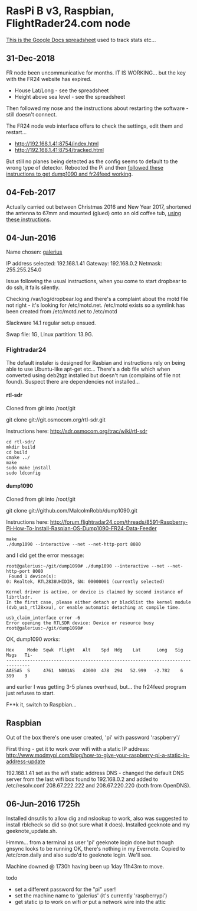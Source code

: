 # RasPi B v3, Raspbian, FlightRader24.com node

[This is the Google Docs spreadsheet](https://docs.google.com/spreadsheets/d/13g7ZNwzXMAQLAqDtCsuYq0GRw1QThN0PuuL1DDB-NSY/edit#gid=512237026) used to track stats etc...

## 31-Dec-2018
FR node been uncommunicative for months. IT IS WORKING... but the key with the FR24 website has expired.
- House Lat/Long - see the spreadsheet
- Height above sea level - see the spreadsheet

Then followed my nose and the instructions about restarting the software - still doesn't connect.

The FR24 node web interface offers to check the settings, edit them and restart...
- http://192.168.1.41:8754/index.html
- http://192.168.1.41:8754/tracked.html

But still no planes being detected as the config seems to default to the wrong type of detector.  Rebooted the Pi and then [followed these instructions to get dump1090 and fr24feed working](https://forum.flightradar24.com/threads/11589-Feed-issues-Dump1090-problem-with-latest-package/page3).

## 04-Feb-2017
Actually carried out between Christmas 2016 and New Year 2017, shortened the antenna to 67mm and mounted (glued) onto an old coffee tub, [using these instructions](http://forum.flightradar24.com/threads/9711-Optimize-the-Whip-Antenna-Which-Is-Supplied-With-DVB-T-Dongle).



## 04-Jun-2016

Name chosen: [galerius](http://www.roman-emperors.org/galerius.htm)

IP address selected: 192.168.1.41
Gateway: 192.168.0.2
Netmask: 255.255.254.0

Issue following the usual instructions, when you come to start dropbear to do ssh, it fails silently.

Checking /var/log/dropbear.log and there's a complaint about the motd file not right - it's looking for /etc/motd.net.  /etc/motd exists so a symlink has been created from /etc/motd.net to /etc/motd

Slackware 14.1 regular setup ensued.

Swap file: 1G, Linux partition: 13.9G.

### Flightradar24
The default instaler is designed for Rasbian and instructions rely on being able to use Ubuntu-like apt-get etc...  There's a deb file which when converted using deb2tgz installed but doesn't run (complains of file not found).  Suspect there are dependencies not installed...

#### rtl-sdr
Cloned from git into /root/git

git clone git://git.osmocom.org/rtl-sdr.git

Instructions here: http://sdr.osmocom.org/trac/wiki/rtl-sdr

    cd rtl-sdr/
    mkdir build
    cd build
    cmake ../
    make
    sudo make install
    sudo ldconfig

#### dump1090
Cloned from git into /root/git

git  clone  git://github.com/MalcolmRobb/dump1090.git

Instructions here: http://forum.flightradar24.com/threads/8591-Raspberry-Pi-How-To-Install-Raspian-OS-Dump1090-FR24-Data-Feeder

    make
    ./dump1090 --interactive --net --net-http-port 8080
 
 and I did get the error message:
 
    root@galerius:~/git/dump1090# ./dump1090 --interactive --net --net-http-port 8080
     Found 1 device(s):
    0: Realtek, RTL2838UHIDIR, SN: 00000001 (currently selected)
    
    Kernel driver is active, or device is claimed by second instance of librtlsdr.
    In the first case, please either detach or blacklist the kernel module
    (dvb_usb_rtl28xxu), or enable automatic detaching at compile time.
    
    usb_claim_interface error -6
    Error opening the RTLSDR device: Device or resource busy
    root@galerius:~/git/dump1090# 

OK, dump1090 *works*:

    Hex     Mode  Sqwk  Flight   Alt    Spd  Hdg    Lat      Long   Sig  Msgs   Ti-
    -------------------------------------------------------------------------------
    AAE5A5  S     4761  N801AS   43000  478  294   52.999   -2.782    6   399    3

and earlier I was getting 3-5 planes overhead, but... the fr24feed program just refuses to start.

F**k it, switch to Raspbian...

## Raspbian
Out of the box there's one user created, 'pi' with password 'raspberry'/

First thing - get it to work over wifi with a static IP address:
http://www.modmypi.com/blog/how-to-give-your-raspberry-pi-a-static-ip-address-update

192.168.1.41 set as the wifi static address
DNS - changed the default DNS server from the last wifi box found to 192.168.0.2 and added to /etc/resolv.conf 208.67.222.222 and 208.67.220.220 (both from OpenDNS).

## 06-Jun-2016 1725h
Installed dnsutils to allow dig and nslookup to work, also was suggested to install rblcheck so did so (not sure what it does).
Installed geeknote and my geeknote_update.sh.

Hmmm... from a terminal as user 'pi' geeknote login done but though gnsync looks to be running OK, there's nothing in my Evernote.  Copied to /etc/cron.daily and also sudo'd to geeknote login.  We'll see.

Machine downed @ 1730h having been up 1day 11h43m to move.


todo
* set a different password for the "pi" user!
* set the machine name to 'galerius' (it's currently 'raspberrypi')
* get static ip to work on wifi *or* put a network wire into the attic
